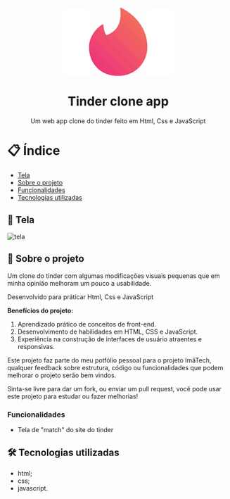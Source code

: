 
<h1 align="center">
<br>
  <img src="img/Tinderlogo.jpg" width="250px"  alt="Tinder-clone-screen">
<br>
<br>
Tinder clone app
</h1>

<p align="center">Um web app clone do tinder feito em Html, Css e JavaScript </p>

# 📋 Índice

- [Tela](#-Tela)
- [Sobre o projeto](#-Sobre-o-projeto)
- [Funcionalidades](#-Funcionalidades)
- [Tecnologias utilizadas](#-Tecnologias-utilizadas)

## 🎨 Tela

<img src="./Tela pront.png" alt="tela">

## 📃 Sobre o projeto

Um clone do tinder com algumas modificações visuais pequenas que em minha opinião melhoram um pouco a usabilidade.

Desenvolvido para práticar Html, Css e JavaScript

**Benefícios do projeto:**
1. Aprendizado prático de conceitos de front-end.
2. Desenvolvimento de habilidades em HTML, CSS e JavaScript.
3. Experiência na construção de interfaces de usuário atraentes e responsivas.

Este projeto faz parte do meu potfólio pessoal para o projeto ImãTech, qualquer feedback sobre estrutura, código ou funcionalidades que podem melhorar o projeto serão bem vindos.

Sinta-se livre para dar um fork, ou enviar um pull request, você pode usar este projeto para estudar ou fazer melhorias!

### Funcionalidades

- Tela de "match" do site do tinder

## 🛠 Tecnologias utilizadas

- html;
- css;
- javascript.


